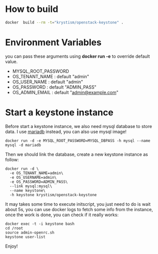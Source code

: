 # How to build
```bash
docker  build --rm -t="krystism/openstack-keystone" .
```

# Environment Variables
you can pass these arguments using **docker run -e** to override default value.
* MYSQL_ROOT_PASSWORD
* OS_TENANT_NAME : default "admin"
* OS_USER_NAME : default "admin"
* OS_PASSWORD : default "ADMIN_PASS"
* OS_ADMIN_EMAIL : default "admin@example.com"

# Start a keystone instance

Before start a keystone instance, we also need mysql database to store data. I use [mariadb](https://registry.hub.docker.com/_/mariadb/)
instead, you can also use mysql image!
```
docker run -d -e MYSQL_ROOT_PASSWORD=MYSQL_DBPASS -h mysql --name mysql -d mariadb
```
Then we should link the database, create a new keystone instance as follow:
```
docker run -d \
  -e OS_TENANT_NAME=admin\
  -e OS_USERNAME=admin\
  -e OS_PASSWORD=ADMIN_PASS\
  --link mysql:mysql\
  --name keystone\ 
  -h keystone krystism/openstack-keystone
```
It may takes some time to execute initscript, you just need to do is wait about 5s, you can use docker logs to fetch
some info from the instance, once the work is done, you can check if it really works:
```
docker exec -t -i keystone bash
cd /root
source admin-openrc.sh
keystone user-list
```
Enjoy!
